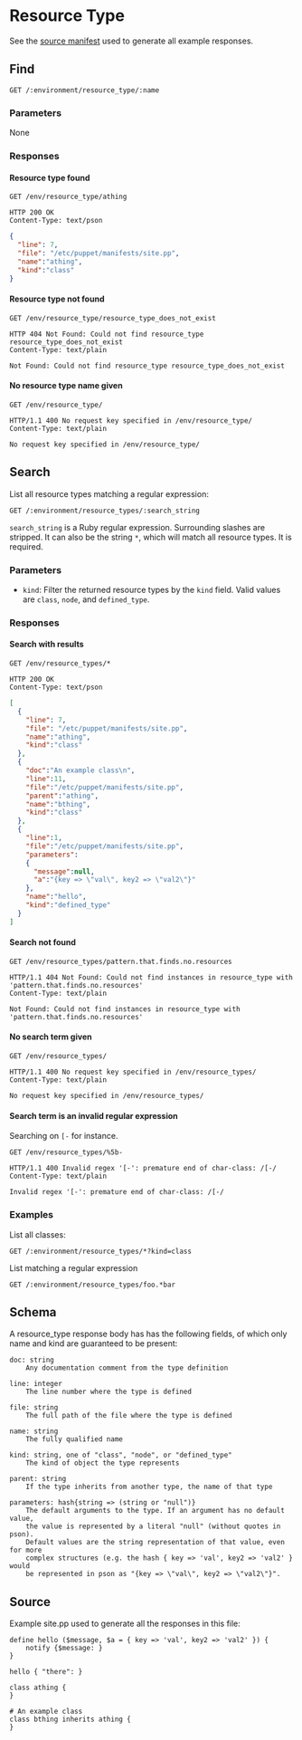 Resource Type
=============

See the [source manifest](#Source) used to generate all example responses.

Find
----

```http
GET /:environment/resource_type/:name
```

### Parameters

None

### Responses

#### Resource type found

```http
GET /env/resource_type/athing
```

```http
HTTP 200 OK
Content-Type: text/pson
```

```json
{
  "line": 7,
  "file": "/etc/puppet/manifests/site.pp",
  "name":"athing",
  "kind":"class"
}
```

#### Resource type not found

```http
GET /env/resource_type/resource_type_does_not_exist
```

```http
HTTP 404 Not Found: Could not find resource_type resource_type_does_not_exist
Content-Type: text/plain
```

```
Not Found: Could not find resource_type resource_type_does_not_exist
```

#### No resource type name given

```http
GET /env/resource_type/
```

```http
HTTP/1.1 400 No request key specified in /env/resource_type/
Content-Type: text/plain
```

```
No request key specified in /env/resource_type/
```

Search
------

List all resource types matching a regular expression:

```http
GET /:environment/resource_types/:search_string
```

`search_string` is a Ruby regular expression. Surrounding slashes are
stripped. It can also be the string `*`, which will match all
resource types. It is required.

### Parameters

* `kind`: Filter the returned resource types by the `kind` field.
  Valid values are `class`, `node`, and `defined_type`.

### Responses

#### Search with results

```http
GET /env/resource_types/*
```

```http
HTTP 200 OK
Content-Type: text/pson
```

```json
[
  {
    "line": 7,
    "file": "/etc/puppet/manifests/site.pp",
    "name":"athing",
    "kind":"class"
  },
  {
    "doc":"An example class\n",
    "line":11,
    "file":"/etc/puppet/manifests/site.pp",
    "parent":"athing",
    "name":"bthing",
    "kind":"class"
  },
  {
    "line":1,
    "file":"/etc/puppet/manifests/site.pp",
    "parameters":
    {
      "message":null,
      "a":"{key => \"val\", key2 => \"val2\"}"
    },
    "name":"hello",
    "kind":"defined_type"
  }
]
```

#### Search not found

```http
GET /env/resource_types/pattern.that.finds.no.resources
```

```http
HTTP/1.1 404 Not Found: Could not find instances in resource_type with 'pattern.that.finds.no.resources'
Content-Type: text/plain
```

```
Not Found: Could not find instances in resource_type with 'pattern.that.finds.no.resources'
```

#### No search term given

```http
GET /env/resource_types/
```

```http
HTTP/1.1 400 No request key specified in /env/resource_types/ 
Content-Type: text/plain
```

```
No request key specified in /env/resource_types/
```

#### Search term is an invalid regular expression

Searching on `[-` for instance.

```http
GET /env/resource_types/%5b-
```

```http
HTTP/1.1 400 Invalid regex '[-': premature end of char-class: /[-/ 
Content-Type: text/plain
```

```
Invalid regex '[-': premature end of char-class: /[-/
```

### Examples

List all classes:

```http
GET /:environment/resource_types/*?kind=class
```

List matching a regular expression

```http
GET /:environment/resource_types/foo.*bar
```

Schema
------

A resource_type response body has has the following fields, of which only name
and kind are guaranteed to be present:

    doc: string
        Any documentation comment from the type definition

    line: integer
        The line number where the type is defined

    file: string
        The full path of the file where the type is defined

    name: string
        The fully qualified name

    kind: string, one of "class", "node", or "defined_type"
        The kind of object the type represents

    parent: string
        If the type inherits from another type, the name of that type

    parameters: hash{string => (string or "null")}
        The default arguments to the type. If an argument has no default value,
        the value is represented by a literal "null" (without quotes in pson).
        Default values are the string representation of that value, even for more
        complex structures (e.g. the hash { key => 'val', key2 => 'val2' } would
        be represented in pson as "{key => \"val\", key2 => \"val2\"}".

Source
------

Example site.pp used to generate all the responses in this file:

```puppet
define hello ($message, $a = { key => 'val', key2 => 'val2' }) {
    notify {$message: }
}

hello { "there": }

class athing {
}

# An example class
class bthing inherits athing {
}
```

